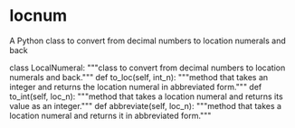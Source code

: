 # locnum
A Python class to convert from decimal numbers to location numerals and back

class LocalNumeral:
    """class to convert from decimal numbers to location numerals and back."""
    def to_loc(self, int_n):
        """method that takes an integer and returns the location numeral in abbreviated form."""
    def to_int(self, loc_n):
        """method that takes a location numeral and returns its value as an integer."""
    def abbreviate(self, loc_n):
        """method that takes a location numeral and returns it in abbreviated form."""
